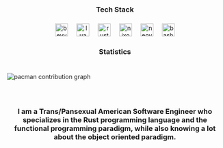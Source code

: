 <h3 align="center">Tech Stack</h3>

###

<div align="center">
  <img src="https://skillicons.dev/icons?i=bevy" height="30" alt="bevy logo"  />
  <img width="12" />
  <img src="https://skillicons.dev/icons?i=lua" height="30" alt="lua logo"  />
  <img width="12" />
  <img src="https://img.shields.io/badge/Rust-000000?logo=rust&logoColor=white&style=for-the-badge" height="30" alt="rust logo"  />
  <img width="12" />
  <img src="https://img.shields.io/badge/NixOS-5277C3?logo=nixos&logoColor=white&style=for-the-badge" height="30" alt="nixos logo"  />
  <img width="12" />
  <img src="https://skillicons.dev/icons?i=neovim" height="30" alt="neovim logo"  />
  <img width="12" />
  <img src="https://skillicons.dev/icons?i=bash" height="30" alt="bash logo"  />
</div>

###

<h3 align="center">Statistics</h3>

###

<br clear="both">

<picture>
  <source media="(prefers-color-scheme: dark)" srcset="https://raw.githubusercontent.com/GITSN00ZE/GITSN00ZE/output/pacman-contribution-graph-dark.svg">
  <source media="(prefers-color-scheme: light)" srcset="https://raw.githubusercontent.com/GITSN00ZE/GITSN00ZE/output/pacman-contribution-graph.svg">
  <img alt="pacman contribution graph" src="https://raw.githubusercontent.com/GITSN00ZE/GITSN00ZE/output/pacman-contribution-graph.svg">
</picture>

###

<br clear="both">

<h3 align="center">I am a Trans/Pansexual American Software Engineer who specializes in the Rust programming language and the functional programming paradigm, while also knowing a lot about the object oriented paradigm.</h3>

###
